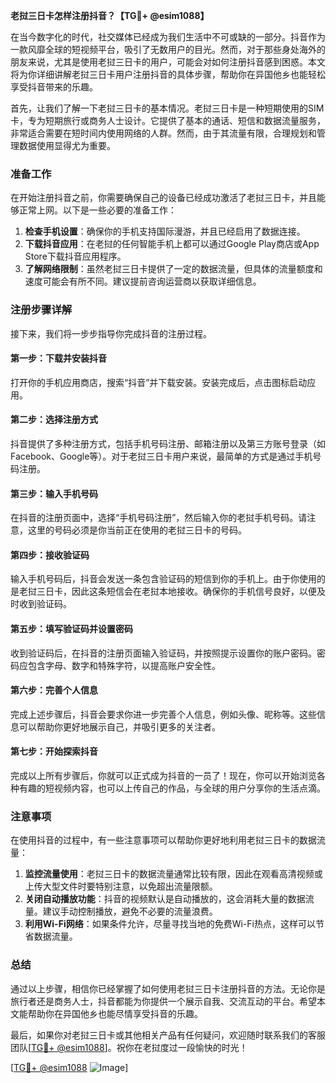 **老挝三日卡怎样注册抖音？【TG💪+ @esim1088】**

在当今数字化的时代，社交媒体已经成为我们生活中不可或缺的一部分。抖音作为一款风靡全球的短视频平台，吸引了无数用户的目光。然而，对于那些身处海外的朋友来说，尤其是使用老挝三日卡的用户，可能会对如何注册抖音感到困惑。本文将为你详细讲解老挝三日卡用户注册抖音的具体步骤，帮助你在异国他乡也能轻松享受抖音带来的乐趣。

首先，让我们了解一下老挝三日卡的基本情况。老挝三日卡是一种短期使用的SIM卡，专为短期旅行或商务人士设计。它提供了基本的通话、短信和数据流量服务，非常适合需要在短时间内使用网络的人群。然而，由于其流量有限，合理规划和管理数据使用显得尤为重要。

### 准备工作

在开始注册抖音之前，你需要确保自己的设备已经成功激活了老挝三日卡，并且能够正常上网。以下是一些必要的准备工作：

1. **检查手机设置**：确保你的手机支持国际漫游，并且已经启用了数据连接。
2. **下载抖音应用**：在老挝的任何智能手机上都可以通过Google Play商店或App Store下载抖音应用程序。
3. **了解网络限制**：虽然老挝三日卡提供了一定的数据流量，但具体的流量额度和速度可能会有所不同。建议提前咨询运营商以获取详细信息。

### 注册步骤详解

接下来，我们将一步步指导你完成抖音的注册过程。

#### 第一步：下载并安装抖音

打开你的手机应用商店，搜索“抖音”并下载安装。安装完成后，点击图标启动应用。

#### 第二步：选择注册方式

抖音提供了多种注册方式，包括手机号码注册、邮箱注册以及第三方账号登录（如Facebook、Google等）。对于老挝三日卡用户来说，最简单的方式是通过手机号码注册。

#### 第三步：输入手机号码

在抖音的注册页面中，选择“手机号码注册”，然后输入你的老挝手机号码。请注意，这里的号码必须是你当前正在使用的老挝三日卡的号码。

#### 第四步：接收验证码

输入手机号码后，抖音会发送一条包含验证码的短信到你的手机上。由于你使用的是老挝三日卡，因此这条短信会在老挝本地接收。确保你的手机信号良好，以便及时收到验证码。

#### 第五步：填写验证码并设置密码

收到验证码后，在抖音的注册页面输入验证码，并按照提示设置你的账户密码。密码应包含字母、数字和特殊字符，以提高账户安全性。

#### 第六步：完善个人信息

完成上述步骤后，抖音会要求你进一步完善个人信息，例如头像、昵称等。这些信息可以帮助你更好地展示自己，并吸引更多的关注者。

#### 第七步：开始探索抖音

完成以上所有步骤后，你就可以正式成为抖音的一员了！现在，你可以开始浏览各种有趣的短视频内容，也可以上传自己的作品，与全球的用户分享你的生活点滴。

### 注意事项

在使用抖音的过程中，有一些注意事项可以帮助你更好地利用老挝三日卡的数据流量：

1. **监控流量使用**：老挝三日卡的数据流量通常比较有限，因此在观看高清视频或上传大型文件时要特别注意，以免超出流量限额。
2. **关闭自动播放功能**：抖音的视频默认是自动播放的，这会消耗大量的数据流量。建议手动控制播放，避免不必要的流量浪费。
3. **利用Wi-Fi网络**：如果条件允许，尽量寻找当地的免费Wi-Fi热点，这样可以节省数据流量。

### 总结

通过以上步骤，相信你已经掌握了如何使用老挝三日卡注册抖音的方法。无论你是旅行者还是商务人士，抖音都能为你提供一个展示自我、交流互动的平台。希望本文能帮助你在异国他乡也能尽情享受抖音的乐趣。

最后，如果你对老挝三日卡或其他相关产品有任何疑问，欢迎随时联系我们的客服团队[[TG💪+ @esim1088](https://t.me/s/esim1088)]。祝你在老挝度过一段愉快的时光！

[[TG💪+ @esim1088](https://t.me/s/esim1088) ![Image](https://i.postimg.cc/4NQfJmqS/Snipaste-2025-05-13-00-14-12.png)]